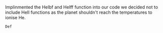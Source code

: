 Implinmented the HeIbf and HeIff function into our code we decided not to include HeII functions as the planet shouldn't reach the temperatures to ionise He. 

```python 
Def 



```


